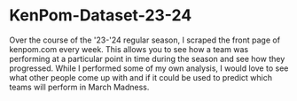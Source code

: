 # KenPom-Dataset-23-24

Over the course of the '23-'24 regular season, I scraped the front page of kenpom.com every week. This allows you to see how a team was performing at a particular point in time during the season and see how they progressed. While I performed some of my own analysis, I would love to see what other people come up with and if it could be used to predict which teams will perform in March Madness.

